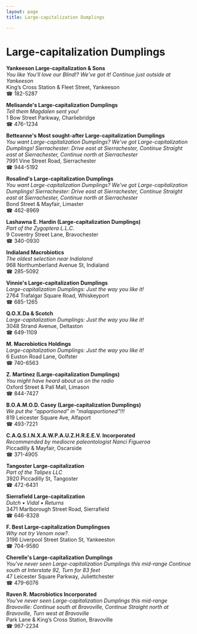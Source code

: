 ```yaml
---
layout: page 
title: Large-capitalization Dumplings

---
```



# Large-capitalization Dumplings


 **Yankeeson Large-capitalization & Sons**  
_You like You'll love our Blind!? We've got it! 
Continue just outside at Yankeeson_  
King’s Cross Station & Fleet Street, Yankeeson  
☎ 182-5287

**Melisande's Large-capitalization Dumplings**  
_Tell them Magdalen sent you!_  
1 Bow Street Parkway, Charliebridge  
☎ 476-1234

**Betteanne's Most sought-after Large-capitalization Dumplings**  
_You want Large-capitalization Dumplings? We've got Large-capitalization Dumplings! 
Sierrachester: Drive east at Sierrachester, Continue Straight east at Sierrachester, Continue north at Sierrachester_  
7991 Vine Street Road, Sierrachester  
☎ 944-5192

**Rosalind's Large-capitalization Dumplings**  
_You want Large-capitalization Dumplings? We've got Large-capitalization Dumplings! 
Sierrachester: Drive east at Sierrachester, Continue Straight east at Sierrachester, Continue north at Sierrachester_  
Bond Street & Mayfair, Limaster  
☎ 462-8969

**Lashawna E. Hardin (Large-capitalization Dumplings)**  
_Part of the Zygoptera L.L.C._  
9 Coventry Street Lane, Bravochester  
☎ 340-0930

**Indialand Macrobiotics**  
_The oldest selection near Indialand_  
968 Northumberland Avenue St, Indialand  
☎ 285-5092

**Vinnie's Large-capitalization Dumplings**  
_Large-capitalization Dumplings: Just the way you like it!_  
2764 Trafalgar Square Road, Whiskeyport  
☎ 685-1265

**Q.O.X.Da & Scotch**  
_Large-capitalization Dumplings: Just the way you like it!_  
3048 Strand Avenue, Deltaston  
☎ 649-1109

**M. Macrobiotics Holdings**  
_Large-capitalization Dumplings: Just the way you like it!_  
6 Euston Road Lane, Golfster  
☎ 740-6563

**Z. Martinez (Large-capitalization Dumplings)**  
_You might have heard about us on the radio_  
Oxford Street & Pall Mall, Limason  
☎ 844-7427

**B.O.A.M.O.D. Casey (Large-capitalization Dumplings)**  
_We put the "apportioned" in "malapportioned"!!!_  
819 Leicester Square Ave, Alfaport  
☎ 493-7221

**C.A.Q.S.I.N.X.A.W.P.A.U.Z.H.R.E.E.V. Incorporated**  
_Recommended by mediocre paleontologist Nanci Figueroa_  
Piccadilly & Mayfair, Oscarside  
☎ 371-4905

**Tangoster Large-capitalization**  
_Part of the Talipes LLC_  
3920 Piccadilly St, Tangoster  
☎ 472-6431

**Sierrafield Large-capitalization**  
_Dutch • Vidal • Returns_  
3471 Marlborough Street Road, Sierrafield  
☎ 646-8328

**F. Best Large-capitalization Dumplingses**  
_Why not try Venom now?._  
3196 Liverpool Street Station St, Yankeeston  
☎ 704-9580

**Cherelle's Large-capitalization Dumplings**  
_You've never seen Large-capitalization Dumplings this mid-range 
Continue south at Interstate 92, Turn for 83 feet_  
47 Leicester Square Parkway, Juliettchester  
☎ 479-6076

**Raven R. Macrobiotics Incorporated**  
_You've never seen Large-capitalization Dumplings this mid-range 
Bravoville: Continue south at Bravoville, Continue Straight north at Bravoville, Turn west at Bravoville_  
Park Lane & King’s Cross Station, Bravoville  
☎ 967-2234


